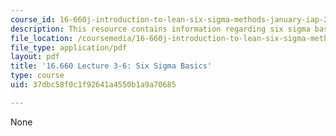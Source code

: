 ```yaml
---
course_id: 16-660j-introduction-to-lean-six-sigma-methods-january-iap-2012
description: This resource contains information regarding six sigma basics.
file_location: /coursemedia/16-660j-introduction-to-lean-six-sigma-methods-january-iap-2012/37dbc58f0c1f92641a4550b1a9a70685_MIT16_660JIAP12_3-6.pdf
file_type: application/pdf
layout: pdf
title: '16.660 Lecture 3-6: Six Sigma Basics'
type: course
uid: 37dbc58f0c1f92641a4550b1a9a70685

---
```

None
